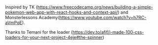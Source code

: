 Inspired by TK (https://www.freecodecamp.org/news/building-a-simple-pokemon-web-app-with-react-hooks-and-context-api/) and Monsterlessons Academy(https://www.youtube.com/watch?v=h7RC-aVmPqE).

Thanks to Temani for the loader (https://dev.to/afif/i-made-100-css-loaders-for-your-next-project-4eje#the-spinner)
